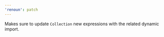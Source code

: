```yaml
---
'renoun': patch
---
```


Makes sure to update `Collection` new expressions with the related dynamic import.
